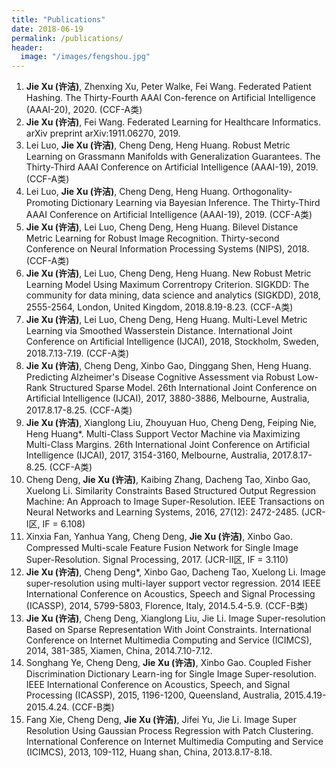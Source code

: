 ```yaml
---
title: "Publications"
date: 2018-06-19
permalink: /publications/
header:
  image: "/images/fengshou.jpg"
---
```

1. **Jie Xu (许洁)**, Zhenxing Xu, Peter Walke, Fei Wang. Federated Patient Hashing. The Thirty-Fourth AAAI Con-ference on Artificial Intelligence (AAAI-20), 2020. (CCF-A类)
2. **Jie Xu (许洁)**, Fei Wang. Federated Learning for Healthcare Informatics. arXiv preprint arXiv:1911.06270, 2019.
3. Lei Luo, **Jie Xu (许洁)**, Cheng Deng, Heng Huang. Robust Metric Learning on Grassmann Manifolds with Generalization Guarantees. The Thirty-Third AAAI Conference on Artificial Intelligence (AAAI-19), 2019. (CCF-A类)
4. Lei Luo, **Jie Xu (许洁)**, Cheng Deng, Heng Huang. Orthogonality-Promoting Dictionary Learning via Bayesian Inference. The Thirty-Third AAAI Conference on Artificial Intelligence (AAAI-19), 2019. (CCF-A类)
5. **Jie Xu (许洁)**, Lei Luo, Cheng Deng, Heng Huang. Bilevel Distance Metric Learning for Robust Image Recognition. Thirty-second Conference on Neural Information Processing Systems (NIPS), 2018. (CCF-A类)
6. **Jie Xu (许洁)**, Lei Luo, Cheng Deng, Heng Huang. New Robust Metric Learning Model Using Maximum Correntropy Criterion. SIGKDD: The community for data mining, data science and analytics (SIGKDD), 2018, 2555-2564, London, United Kingdom, 2018.8.19-8.23. (CCF-A类)
7. **Jie Xu (许洁)**, Lei Luo, Cheng Deng, Heng Huang. Multi-Level Metric Learning via Smoothed Wasserstein Distance. International Joint Conference on Artificial Intelligence (IJCAI), 2018, Stockholm, Sweden, 2018.7.13-7.19. (CCF-A类)
8. **Jie Xu (许洁)**, Cheng Deng, Xinbo Gao, Dinggang Shen, Heng Huang. Predicting Alzheimer's Disease Cognitive Assessment via Robust Low-Rank Structured Sparse Model. 26th International Joint Conference on Artificial Intelligence (IJCAI), 2017, 3880-3886, Melbourne, Australia, 2017.8.17-8.25. (CCF-A类)
9. **Jie Xu (许洁)**, Xianglong Liu, Zhouyuan Huo, Cheng Deng, Feiping Nie, Heng Huang*. Multi-Class Support Vector Machine via Maximizing Multi-Class Margins. 26th International Joint Conference on Artificial Intelligence (IJCAI), 2017, 3154-3160, Melbourne, Australia, 2017.8.17-8.25. (CCF-A类)
10. Cheng Deng, **Jie Xu (许洁)**, Kaibing Zhang, Dacheng Tao, Xinbo Gao, Xuelong Li. Similarity Constraints Based Structured Output Regression Machine: An Approach to Image Super-Resolution. IEEE Transactions on Neural Networks and Learning Systems, 2016, 27(12): 2472-2485. (JCR-I区, IF = 6.108)
11. Xinxia Fan, Yanhua Yang, Cheng Deng, **Jie Xu (许洁)**, Xinbo Gao. Compressed Multi-scale Feature Fusion Network for Single Image Super-Resolution. Signal Processing, 2017.  (JCR-II区, IF = 3.110)
12. **Jie Xu (许洁)**, Cheng Deng*, Xinbo Gao, Dacheng Tao, Xuelong Li. Image super-resolution using multi-layer support vector regression. 2014 IEEE International Conference on Acoustics, Speech and Signal Processing (ICASSP), 2014, 5799-5803, Florence, Italy, 2014.5.4-5.9. (CCF-B类)
13. **Jie Xu (许洁)**, Cheng Deng, Xianglong Liu, Jie Li. Image Super-resolution Based on Sparse Representation With Joint Constraints. International Conference on Internet Multimedia Computing and Service (ICIMCS), 2014, 381-385, Xiamen, China, 2014.7.10-7.12. 
14. Songhang Ye, Cheng Deng, **Jie Xu (许洁)**, Xinbo Gao. Coupled Fisher Discrimination Dictionary Learn-ing for Single Image Super-resolution. IEEE International Conference on Acoustics, Speech, and Signal Processing (ICASSP), 2015, 1196-1200, Queensland, Australia, 2015.4.19-2015.4.24. (CCF-B类)
15.  Fang Xie, Cheng Deng, **Jie Xu (许洁)**, Jifei Yu, Jie Li. Image Super Resolution Using Gaussian Process Regression with Patch Clustering. International Conference on Internet Multimedia Computing and Service (ICIMCS), 2013, 109-112, Huang shan, China, 2013.8.17-8.18.
